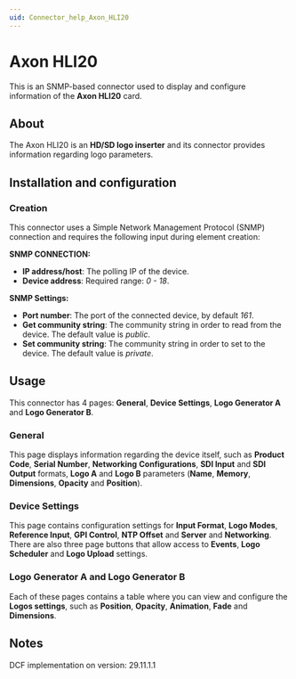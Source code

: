 ```yaml
---
uid: Connector_help_Axon_HLI20
---
```


# Axon HLI20

This is an SNMP-based connector used to display and configure information of the **Axon HLI20** card.

## About

The Axon HLI20 is an **HD/SD logo inserter** and its connector provides information regarding logo parameters.

## Installation and configuration

### Creation

This connector uses a Simple Network Management Protocol (SNMP) connection and requires the following input during element creation:

**SNMP CONNECTION:**

- **IP address/host**: The polling IP of the device.
- **Device address**: Required range: *0 - 18*.

**SNMP Settings:**

- **Port number**: The port of the connected device, by default *161*.
- **Get community string**: The community string in order to read from the device. The default value is *public*.
- **Set community string**: The community string in order to set to the device. The default value is *private*.

## Usage

This connector has 4 pages: **General**, **Device Settings**, **Logo Generator A** and **Logo Generator B**.

### General

This page displays information regarding the device itself, such as **Product** **Code**, **Serial Number**, **Networking** **Configurations**, **SDI Input** and **SDI** **Output** formats, **Logo A** and **Logo B** parameters (**Name**, **Memory**, **Dimensions**, **Opacity** and **Position**).

### Device Settings

This page contains configuration settings for **Input Format**, **Logo Modes**, **Reference Input**, **GPI Control**, **NTP Offset** and **Server** and **Networking**. There are also three page buttons that allow access to **Events**, **Logo Scheduler** and **Logo Upload** settings.

### Logo Generator A and Logo Generator B

Each of these pages contains a table where you can view and configure the **Logos settings**, such as **Position**, **Opacity**, **Animation**, **Fade** and **Dimensions**.

## Notes

DCF implementation on version: 29.11.1.1
